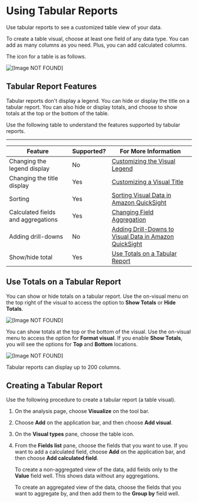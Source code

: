 # Using Tabular Reports<a name="tabular"></a>

Use tabular reports to see a customized table view of your data\.

To create a table visual, choose at least one field of any data type\. You can add as many columns as you need\. Plus, you can add calculated columns\. 

The icon for a table is as follows\.

![\[Image NOT FOUND\]](http://docs.aws.amazon.com/quicksight/latest/user/images/tabular-icon.png)

## Tabular Report Features<a name="tabular-report-features"></a>

Tabular reports don't display a legend\. You can hide or display the title on a tabular report\. You can also hide or display totals, and choose to show totals at the top or the bottom of the table\.

Use the following table to understand the features supported by tabular reports\. 


****  

| Feature | Supported? | For More Information | 
| --- | --- | --- | 
| Changing the legend display | No | [Customizing the Visual Legend](formatting-a-visual.md#customizing-visual-legend) | 
| Changing the title display | Yes | [Customizing a Visual Title](formatting-a-visual.md#displaying-visual-title) | 
| Sorting | Yes | [Sorting Visual Data in Amazon QuickSight](sorting-visual-data.md) | 
| Calculated fields and aggregations | Yes | [Changing Field Aggregation](changing-field-aggregation.md) | 
| Adding drill\-downs | No | [Adding Drill\-Downs to Visual Data in Amazon QuickSight](adding-drill-downs.md) | 
| Show/hide total | Yes | [Use Totals on a Tabular Report](#tabular-totals) | 

## Use Totals on a Tabular Report<a name="tabular-totals"></a>

You can show or hide totals on a tabular report\. Use the on\-visual menu on the top right of the visual to access the option to **Show Totals** or **Hide Totals**\.

![\[Image NOT FOUND\]](http://docs.aws.amazon.com/quicksight/latest/user/images/tabular-show-totals.png)

You can show totals at the top or the bottom of the visual\. Use the on\-visual menu to access the option for **Format visual**\. If you enable **Show Totals**, you will see the options for **Top** and **Bottom** locations\.

![\[Image NOT FOUND\]](http://docs.aws.amazon.com/quicksight/latest/user/images/format-visual-totals.png)

Tabular reports can display up to 200 columns\.

## Creating a Tabular Report<a name="create-pivot-table"></a>

Use the following procedure to create a tabular report \(a table visual\)\.

1. On the analysis page, choose **Visualize** on the tool bar\.

1. Choose **Add** on the application bar, and then choose **Add visual**\.

1. On the **Visual types** pane, choose the table icon\.

1. From the **Fields list** pane, choose the fields that you want to use\. If you want to add a calculated field, choose **Add** on the application bar, and then choose **Add calculated field**\.

   To create a non\-aggregated view of the data, add fields only to the **Value** field well\. This shows data without any aggregations\.

   To create an aggregated view of the data, choose the fields that you want to aggregate by, and then add them to the **Group by** field well\.